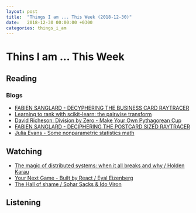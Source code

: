```yaml
---
layout: post
title:  "Things I am ... This Week (2018-12-30)"
date:   2018-12-30 00:00:00 +0300
categories: things_i_am
---
```


# Thins I am ... This Week  

## Reading  

### Blogs

- [FABIEN SANGLARD - DECYPHERING THE BUSINESS CARD RAYTRACER][fs1]
- [Learning to rank with scikit-learn: the pairwise transform][fabn1]
- [David Richeson: Division by Zero - Make Your Own Pythagorean Cup][dr1]
- [FABIEN SANGLARD - DECIPHERING THE POSTCARD SIZED RAYTRACER][fs2]
- [Julia Evans - Some nonparametric statistics math][je1]

## Watching  

- [The magic of distributed systems: when it all breaks and why / Holden Karau][rev1]
- [Your Next Game - Built by React / Eyal Eizenberg][rev2]
- [The Hall of shame / Sohar Sacks & Ido Viron][rev3]

## Listening  

[rev1]:https://www.youtube.com/watch?v=iLZo2G_3C_Q
[rev2]:https://www.youtube.com/watch?v=T-vJvtGnC6k
[fs1]:http://fabiensanglard.net/rayTracing_back_of_business_card/
[rev3]:https://www.youtube.com/watch?v=UfvrBBLLmUQ
[fabn1]:http://fa.bianp.net/blog/2012/learning-to-rank-with-scikit-learn-the-pairwise-transform/
[dr1]:https://divisbyzero.com/2018/12/31/make-your-own-pythagorean-cup/
[fs2]:http://fabiensanglard.net/postcard_pathtracer/
[je1]:https://jvns.ca/blog/2018/12/29/some-initial-nonparametric-statistics-notes/